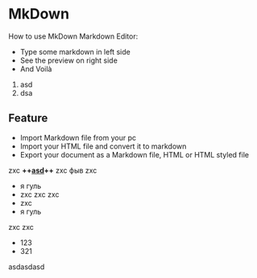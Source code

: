 MkDown
======

How to use MkDown Markdown Editor:

* Type some markdown in left side
* See the preview on right side
* And Voilà

1. asd
2. dsa

Feature
-------

<!-- immutable-block -->  
* Import Markdown file from your pc
* Import your HTML file and convert it to markdown
* Export your document as a Markdown file, HTML or HTML styled file
<!-- /immutable-block -->

zxc **++[asd](https://skillbox.ru/media/code/yazyk-razmetki-markdown-shpargalka-po-sintaksisu-s-primerami/#stk-18)++** zxc фыв zxc

* я гуль
* zxc <!-- immutable-inline -->zxc<!-- /immutable-inline --> zxc
* <!-- immutable-inline -->zxc<!-- /immutable-inline -->
* я гуль

zxc zxc
<!-- immutable-block -->  
* 123
* 321
<!-- /immutable-block -->

asdasdasd
